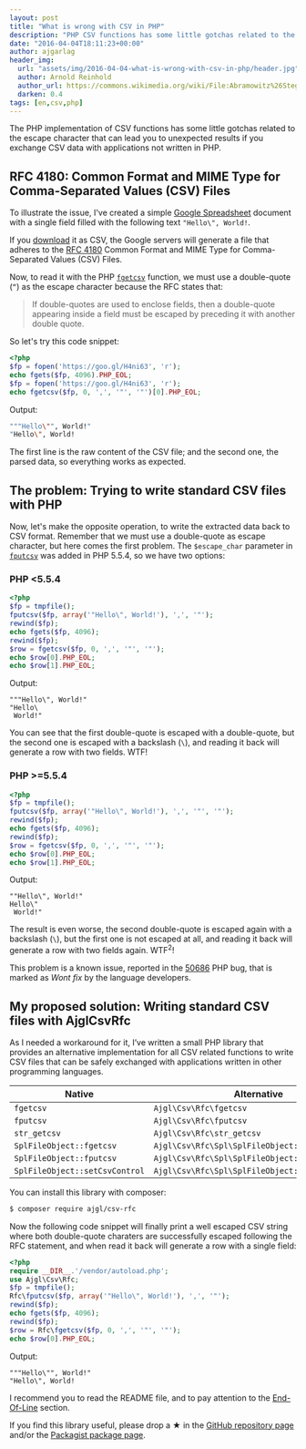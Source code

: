 ```yaml
---
layout: post
title: "What is wrong with CSV in PHP"
description: "PHP CSV functions has some little gotchas related to the escape character that can lead you to unexpected results."
date: "2016-04-04T18:11:23+00:00"
author: ajgarlag
header_img:
  url: "assets/img/2016-04-04-what-is-wrong-with-csv-in-php/header.jpg"
  author: Arnold Reinhold
  author_url: https://commons.wikimedia.org/wiki/File:Abramowitz%26Stegun.page97.agr.jpg
  darken: 0.4
tags: [en,csv,php]
---
```

The PHP implementation of CSV functions has some little gotchas related to the escape character that can lead you to unexpected results if you exchange CSV data with applications not written in PHP.

## RFC 4180: Common Format and MIME Type for Comma-Separated Values (CSV) Files

To illustrate the issue, I've created a simple [Google Spreadsheet](https://goo.gl/j50MKc) document with a single field filled with the following text `"Hello\", World!`.

If you [download](https://goo.gl/H4ni63) it as CSV, the Google servers will generate a file that adheres to the [RFC 4180](https://www.ietf.org/rfc/rfc4180.txt) Common Format and MIME Type for Comma-Separated Values (CSV) Files.

Now, to read it with the PHP [`fgetcsv`](http://php.net/manual/en/function.fgetcsv.php) function, we must use a double-quote (`“`) as the escape character because the RFC states that:

> If double-quotes are used to enclose fields, then a double-quote appearing inside a field must be escaped by preceding it with another double quote.

So let's try this code snippet:
```php
<?php
$fp = fopen('https://goo.gl/H4ni63', 'r');
echo fgets($fp, 4096).PHP_EOL;
$fp = fopen('https://goo.gl/H4ni63', 'r');
echo fgetcsv($fp, 0, ',', '"', '"')[0].PHP_EOL;
```
Output:
```bash
"""Hello\"", World!"
"Hello\", World!
```

The first line is the raw content of the CSV file; and the second one, the parsed data, so everything works as expected.

## The problem: Trying to write standard CSV files with PHP

Now, let's make the opposite operation, to write the extracted data back to CSV format. Remember that we must use a double-quote as escape character, but here comes the first problem. The `$escape_char` parameter in [`fputcsv`](http://php.net/manual/en/function.fputcsv.php) was added in PHP 5.5.4, so we have two options:

### PHP <5.5.4

```php
<?php
$fp = tmpfile();
fputcsv($fp, array('"Hello\", World!'), ',', '"');
rewind($fp);
echo fgets($fp, 4096);
rewind($fp);
$row = fgetcsv($fp, 0, ',', '"', '"');
echo $row[0].PHP_EOL;
echo $row[1].PHP_EOL;
```
Output:
```
"""Hello\", World!"
"Hello\
 World!"
```
You can see that the first double-quote is escaped with a double-quote, but the second one is escaped with a backslash (`\`), and reading it back will generate a row with two fields. WTF!

### PHP >=5.5.4

```php
<?php
$fp = tmpfile();
fputcsv($fp, array('"Hello\", World!'), ',', '"', '"');
rewind($fp);
echo fgets($fp, 4096);
rewind($fp);
$row = fgetcsv($fp, 0, ',', '"', '"');
echo $row[0].PHP_EOL;
echo $row[1].PHP_EOL;
```
Output:
```
""Hello\", World!"
Hello\"
 World!"
```

The result is even worse, the second double-quote is escaped again with a backslash (`\`), but the first one is not escaped at all, and reading it back will generate a row with two fields again. WTF<sup>2</sup>!

This problem is a known issue, reported in the [50686](https://bugs.php.net/bug.php?id=50686) PHP bug, that is marked as *Wont fix* by the language developers.

## My proposed solution: Writing standard CSV files with AjglCsvRfc

As I needed a workaround for it, I’ve written a small PHP library that provides an alternative implementation for all CSV related functions to write CSV files that can be safely exchanged with applications written in other programming languages.

|Native |Alternative |
|---|---|
|`fgetcsv` |`Ajgl\Csv\Rfc\fgetcsv` |
|`fputcsv` |`Ajgl\Csv\Rfc\fputcsv` |
|`str_getcsv` |`Ajgl\Csv\Rfc\str_getcsv` |
|`SplFileObject::fgetcsv` |`Ajgl\Csv\Rfc\Spl\SplFileObject::fgetcsv` |
|`SplFileObject::fputcsv` |`Ajgl\Csv\Rfc\Spl\SplFileObject::fputcsv` |
|`SplFileObject::setCsvControl` |`Ajgl\Csv\Rfc\Spl\SplFileObject::setCsvControl` |

You can install this library with composer:
```bash
$ composer require ajgl/csv-rfc
```
Now the following code snippet will finally print a well escaped CSV string where both double-quote charaters are successfully escaped following the RFC statement, and when read it back will generate a row with a single field:
```php
<?php
require __DIR__.'/vendor/autoload.php';
use Ajgl\Csv\Rfc;
$fp = tmpfile();
Rfc\fputcsv($fp, array('"Hello\", World!'), ',', '"');
rewind($fp);
echo fgets($fp, 4096);
rewind($fp);
$row = Rfc\fgetcsv($fp, 0, ',', '"', '"');
echo $row[0].PHP_EOL;
```
Output:
```
"""Hello\"", World!"
"Hello\", World!
```

I recommend you to read the README file, and to pay attention to the [End-Of-Line](https://github.com/ajgarlag/AjglCsvRfc#end-of-line-eol) section.

If you find this library useful, please drop a ★ in the [GitHub repository page](https://github.com/ajgarlag/AjglCsvRfc) and/or the [Packagist package page](https://packagist.org/packages/ajgl/csv-rfc).
